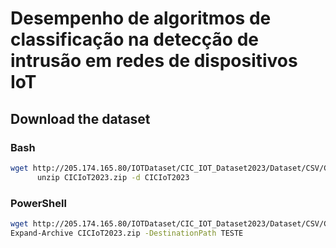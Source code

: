 # Desempenho de algoritmos de classificação na detecção de intrusão em redes de dispositivos IoT

## Download the dataset
### Bash
```sh
wget http://205.174.165.80/IOTDataset/CIC_IOT_Dataset2023/Dataset/CSV/CICIoT2023.zip \
      unzip CICIoT2023.zip -d CICIoT2023
```
### PowerShell
```sh
wget http://205.174.165.80/IOTDataset/CIC_IOT_Dataset2023/Dataset/CSV/CICIoT2023.zip `
Expand-Archive CICIoT2023.zip -DestinationPath TESTE
```

